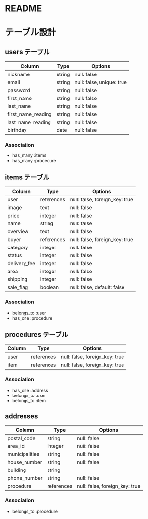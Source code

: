 # README
# テーブル設計

## users テーブル

| Column              | Type      | Options                   |
| ------------------- | --------- | ------------------------- |
| nickname            | string    | null: false               |
| email               | string    | null: false, unique: true |
| password            | string    | null: false               |
| first_name          | string    | null: false               |
| last_name           | string    | null: false               |
| first_name_reading  | string    | null: false               |
| last_name_reading   | string    | null: false               |
| birthday            | date      | null: false               |


### Association

- has_many :items
- has_many :procedure



## items テーブル

| Column        | Type           | Options                        |
| ------------- | -------------- | ------------------------------ |
| user          | references     | null: false, foreign_key: true |
| image         | text           | null: false                    |
| price         | integer        | null: false                    |
| name          | string         | null: false                    |
| overview      | text           | null: false                    |
| buyer         | references     | null: false, foreign_key: true |
| category      | integer        | null: false                    |
| status        | integer        | null: false                    |
| delivery_fee  | integer        | null: false                    |
| area          | integer        | null: false                    |
| shipping      | integer        | null: false                    |
| sale_flag     | boolean        | null: false, default: false    |

### Association

- belongs_to :user
- has_one :procedure

## procedures テーブル

| Column            | Type        | Options                        |
| ----------------- | ----------- | ------------------------------ |
| user              | references  | null: false, foreign_key: true |
| item              | references  | null: false, foreign_key: true |

### Association

- has_one :address
- belongs_to :user
- belongs_to :item

## addresses

| Column         | Type       | Options                        |
| -------------- | ---------- | ------------------------------ |
| postal_code    | string     | null: false                    |
| area_id        | integer    | null: false                    |
| municipalities | string     | null: false                    |
| house_number   | string     | null: false                    |
| building       | string     |                                |
| phone_number   | string     | null: false                    |
| procedure    | references | null: false, foreign_key: true |

### Association

- belongs_to :procedure